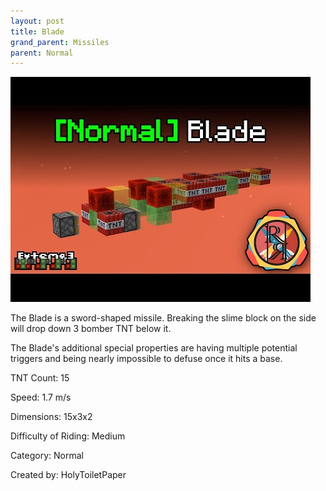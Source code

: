 ```yaml
---
layout: post
title: Blade
grand_parent: Missiles
parent: Normal
---
```


[![Blade](/images/rr_blade.jpeg)](http://www.youtube.com/watch?v=UgrDcZYMzEY)

The Blade is a sword-shaped missile. Breaking the slime block on the side will drop down 3 bomber TNT below it.

The Blade's additional special properties are having multiple potential triggers and being nearly impossible to defuse once it hits a base.

TNT Count: 15

Speed: 1.7 m/s

Dimensions: 15x3x2

Difficulty of Riding: Medium

Category: Normal

Created by: HolyToiletPaper